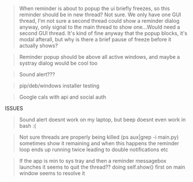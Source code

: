 > When reminder is about to popup the ui briefly freezes, so this reminder should be in new thread?
Not sure. We only have one GUI thread, I'm not sure a second thread could show a reminder dialog anyway, only signal
to the main thread to show one...Would need a second GUI thread. It's kind of fine anyway that the popup blocks, it's modal
afterall, but why is there a brief pause of freeze before it actually shows?

> Reminder popup should be above all active windows, and maybe a systray dialog would be cool too

> Sound alert???

> pip/deb/windows installer testing

> Google cals with api and social auth


ISSUES

> Sound alert doesnt work on my laptop, but beep doesnt even work in bash :(

> Not sure threads are properly being killed (ps aux|grep -i main.py)
  sometimes show it remaining and when this happens the reminder loop
  ends up running twice leading to double notifications etc

> If the app is min to sys tray and then a reminder messagebox launches it
  seems to quit the thread?? doing self.show() first on main window seems to resolve it



